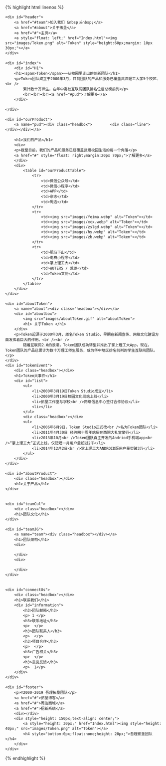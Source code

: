 {% highlight html linenos %}
<!DOCTYPE html>
<html lang="cn">
<head>  
    <!-- copyright@Jinyu -->
    <meta charset="UTF-8">
    <meta http-equiv="X-UA-Compatible" content="IE=edge,chrome=1">
    <meta name="description" content="WUT,Token团队,武汉理工大学">
    <title>Token团队官网</title>
    <link rel="shortcut icon" href="images/favicon.ico" type="image/x-icon">
    <link rel="stylesheet" href="css/Tokenstyle.css">
    <script src="js/js.js" type="text/javascript"></script>
</head>
<body>

<div id="container">

    <div id="header">
        <a href="#team">加入我们 &nbsp;&nbsp;</a>
        <a href="#about">关于拓垦</a>
        <a href="#">主页</a>
        <a style="float: left;" href="Index.html"><img src="images/Token.png" alt="Token" style="height:60px;margin: 10px 30px;"></a>
    </div>

    <div id="index">
        <div id="H1">
        <h1><span>Token</span>——从校园里走出的创新团队</h1>
        <p>Token团队成立于2000年3月，目前团队的产品和服务已覆盖武汉理工大学5个校区、<br />
            累计数十万师生，在华中高校互联网团队排名位居总榜前列</p>
            <br><br><br><a href="#pud">了解更多</a>
        </div>

    </div>

    <div id="ourProduct">
        <a name="pud"><div class="headbox">        <div class="line"></div></div></a>

        <h1>我们的产品</h1>
        <div>
        <p>截至目前，我们的产品和服务已经覆盖武理校园生活的每一个角落</p>
        <a href="#" style="float: right;margin:20px 70px;">了解更多</a>
        </div>
        <div>
            <table id="ourProductTable">
                <tr>
                    <td>微信公众号</td>
                    <td>微信小程序</td>
                    <td>APP</td>
                    <td>杂志</td>
                    <td>周边</td>
                </tr>
                <tr>
                    <td><img src="images/feima.webp" alt="Token"></td>
                    <td><img src="images/xcx.webp" alt="Token"></td>
                    <td><img src="images/zslgd.webp" alt="Token"></td>
                    <td><img src="images/hy.webp" alt="Token"></td>
                    <td><img src="images/zb.webp" alt="Token"></td>
                </tr>
                <tr>
                    <td>肥马下山</td>
                    <td>电费小程序</td>
                    <td>掌上理工大</td>
                    <td>WUTERS / 荒原</td>
                    <td>Token文创</td>
                </tr>
            </table>
        </div>
    </div>

    <div id="aboutToken">
        <a name="about"><div class="headbox"></div></a>
        <div id="aboutbox">
            <img src="images/aboutToken.gif" alt="aboutToken">
            <h1> 关于Token </h1>
        </div>
        <p>Token起源于2000年3月，原名Token Studio，早期在新闻宣传、网络文化建设方面发挥着巨大的作用。<br /><br />
            随着互联网2.0的浪潮，Token团队成功转型并推出了掌上理工大App，现在，Token团队的产品已累计为数十万理工师生服务，成为华中地区排名前列的学生互联网团队。</p>
    </div>
    <div id="tokenEvent">
        <div class="headbox"></div>
        <h1>Token大事件</h1>
        <div id="list">
            <ul>
                <li>2000年3月19日Token Studio成立</li>
                <li>2000年3月19日校园文化网站上线</li>
                <li>拓垦工作室与学校<br />网络信息中心签订合作协议</li>
                <li></li>
            </ul>
            <div class="headbox"></div>
            <ul>
                <li>2006年6月9日，Token Studio正式改<br />名为Token团队</li>
                <li>2011年4月30日 经纬网十周年站庆在西院大礼堂举行</li>
                <li>2013年10月<br />Token团队自主开发的Andriod手机端app<br />“掌上理工大”正式上线，仅短短一月用户量超过2千</li>
                <li>2014年12月2日<br />掌上理工大ANDROID版用户量突破3万</li>
            </ul>
        </div>
    </div>

    <div id="aboutProduct">
        <div class="headbox"></div>
        <h1>关于产品</h1>
    </div>


    <div id="teamCul">
        <div class="headbox"></div>
        <h1>团队文化</h1>
    </div>

    <div id="teamJG">
        <a name="team"><div class="headbox"></div></a>
        <h1>团队架构</h1>
        <div>

        </div>
        <div>

        </div>
    </div>


    <div id="connectUs">
        <div class="headbox"></div>
        <h1>联系我们</h1>
        <div id="information">
            <h3>团队邮箱</h3>
            <p> 1 </p>
            <h3>联系地址</h3>
            <p>  </p>
            <h3>团队联系人</h3>
            <p>  </p>
            <h3>项目合作</h3>
            <p>  </p>
            <h3>广告相关</h3>
            <p>  </p>
            <h3>意见反馈</h3>
            <p>  1</p>
        </div>
    </div>

    <div id="footer">
        <p>©2000-2019 吾理拓垦团队</p>
        <a href="#">拓垦博客</a>
        <a href="#">周边商城</a>
        <a href="#">招新系统</a>
        <div></div>
        <div style="height: 150px;text-align: center;">
            <a style="height: 30px;" href="Index.html"><img style="height: 40px;" src="images/Token.png" alt="Token"></a>
            <h4 style="bottom:0px;float:none;height: 20px;">吾理拓垦团队</h4>
        </div>
    </div>
</div>
</body>
</html>
{% endhighlight %}
